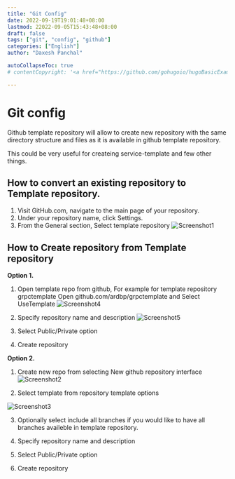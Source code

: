 ```yaml
---
title: "Git Config"
date: 2022-09-19T19:01:48+08:00  
lastmod: 22022-09-05T15:43:48+08:00
draft: false
tags: ["git", "config", "github"]
categories: ["English"]
author: "Daxesh Panchal"

autoCollapseToc: true
# contentCopyright: '<a href="https://github.com/gohugoio/hugoBasicExample" rel="noopener" target="_blank">See origin</a>'

---
```


# **Git config**
Github template repository will allow to create new repository with the same directory structure and files as it is available in github template repository.

This could be very useful for createing service-template and few other things.

## **How to convert an existing repository to Template repository.**

   1. Visit GitHub.com, navigate to the main page of your repository.
   2. Under your repository name, click Settings. 
   3. From the General section, Select template repository
![Screenshot1](images/templaterepo01.png)

## **How to Create repository from Template repository**
**Option 1.**
1. Open template repo from github, For example for template repository grpctemplate Open github.com/ardbp/grpctemplate and Select UseTemplate
![Screenshot4](images/templaterepo04.png)

2. Specify repository name and description 
![Screenshot5](images/templaterepo05.png)  
  
3. Select Public/Private option
  
4. Create repository

**Option 2.**
1. Create new repo from selecting New github repository interface  
![Screenshot2](images/templaterepo02.png)

2. Select template from repository template options

![Screenshot3](images/templaterepo03.png)

3. Optionally select include all branches if you would like to have all branches availeble in template repository.
  
4. Specify repository name and description 
  
5. Select Public/Private option
  
6. Create repository
